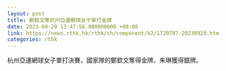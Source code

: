 ```yaml
---
layout: post
title: 鄭欽文奪杭州亞運網球女子單打金牌
date: 2023-09-29 13:47:56.000000000 +08:00
link: https://news.rthk.hk/rthk/ch/component/k2/1720707-20230929.htm
categories: rthk
---
```


杭州亞運網球女子單打決賽，國家隊的鄭欽文奪得金牌，朱琳獲得銀牌。
